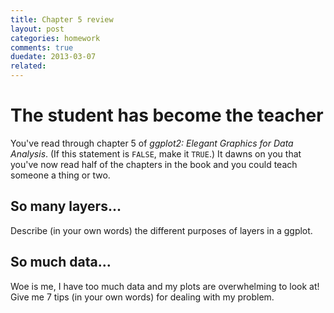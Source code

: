 ```yaml
---
title: Chapter 5 review
layout: post
categories: homework
comments: true
duedate: 2013-03-07
related:
---
```


# The student has become the teacher

You've read through chapter 5 of *ggplot2: Elegant Graphics for Data Analysis*. (If this statement is `FALSE`, make it `TRUE`.) It dawns on you that you've now read half of the chapters in the book and you could teach someone a thing or two.

## So many layers...

Describe (in your own words) the different purposes of layers in a ggplot.

## So much data...

Woe is me, I have too much data and my plots are overwhelming to look at! Give me 7 tips (in your own words) for dealing with my problem.
